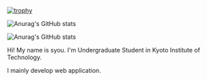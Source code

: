 [![trophy](https://github-profile-trophy.vercel.app/?username=ryo-ma)](https://github.com/syou551/github-profile-trophy)

![Anurag's GitHub stats](https://github-readme-stats.vercel.app/api?username=syou551&count_private=true&show_icons=true&theme=vue)

![Anurag's GitHub stats](https://github-readme-stats.vercel.app/api/top-langs/?username=syou551&layout=compact&theme=vue)

Hi! My name is syou. I'm Undergraduate Student in Kyoto Institute of Technology. 

I mainly develop web application.


<!--
**syou551/syou551** is a ✨ _special_ ✨ repository because its `README.md` (this file) appears on your GitHub profile.

Here are some ideas to get you started:

- 🔭 I’m currently working on ...
- 🌱 I’m currently learning ...
- 👯 I’m looking to collaborate on ...
- 🤔 I’m looking for help with ...
- 💬 Ask me about ...
- 📫 How to reach me: ...
- 😄 Pronouns: ...
- ⚡ Fun fact: ...
-->
